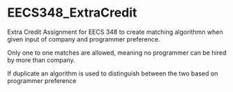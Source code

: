 # EECS348_ExtraCredit


Extra Credit Assignment for EECS 348 to create matching algorithmn when given input of company and programmer preference. 

Only one to one matches are allowed, meaning no programmer can be hired by more than company.

If duplicate an algorithm is used to distinguish between the two based on programmer preference
